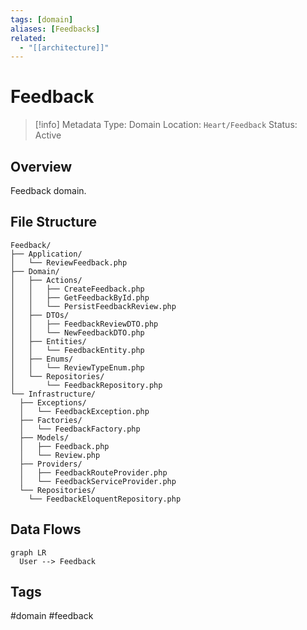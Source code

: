 ```yaml
---
tags: [domain]
aliases: [Feedbacks]
related:
  - "[[architecture]]"
---
```


# Feedback

> [!info] Metadata
> Type: Domain
> Location: `Heart/Feedback`
> Status: Active

## Overview
Feedback domain.

## File Structure
```
Feedback/
├── Application/
│   └── ReviewFeedback.php
├── Domain/
│   ├── Actions/
│   │   ├── CreateFeedback.php
│   │   ├── GetFeedbackById.php
│   │   └── PersistFeedbackReview.php
│   ├── DTOs/
│   │   ├── FeedbackReviewDTO.php
│   │   └── NewFeedbackDTO.php
│   ├── Entities/
│   │   └── FeedbackEntity.php
│   ├── Enums/
│   │   └── ReviewTypeEnum.php
│   └── Repositories/
│       └── FeedbackRepository.php
└── Infrastructure/
  ├── Exceptions/
  │   └── FeedbackException.php
  ├── Factories/
  │   └── FeedbackFactory.php
  ├── Models/
  │   ├── Feedback.php
  │   └── Review.php
  ├── Providers/
  │   ├── FeedbackRouteProvider.php
  │   └── FeedbackServiceProvider.php
  └── Repositories/
    └── FeedbackEloquentRepository.php
```

## Data Flows
```mermaid
graph LR
  User --> Feedback
```

## Tags
#domain #feedback

